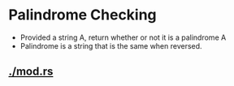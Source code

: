 # Palindrome Checking

- Provided a string A, return whether or not it is a palindrome A 
- Palindrome is a string that is the same when reversed.


## [./mod.rs]()